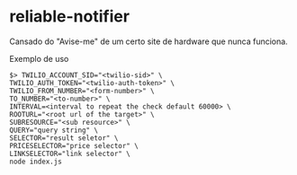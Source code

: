 # reliable-notifier

Cansado do "Avise-me" de um certo site de hardware que nunca funciona.

Exemplo de uso
```
$> TWILIO_ACCOUNT_SID="<twilio-sid>" \
TWILIO_AUTH_TOKEN="<twilio-auth-token>" \
TWILIO_FROM_NUMBER="<form-number>" \
TO_NUMBER="<to-number>" \
INTERVAL=<interval to repeat the check default 60000> \
ROOTURL="<root url of the target>" \
SUBRESOURCE="<sub resource>" \
QUERY="query string" \
SELECTOR="result seletor" \
PRICESELECTOR="price selector" \
LINKSELECTOR="link selector" \
node index.js
```
